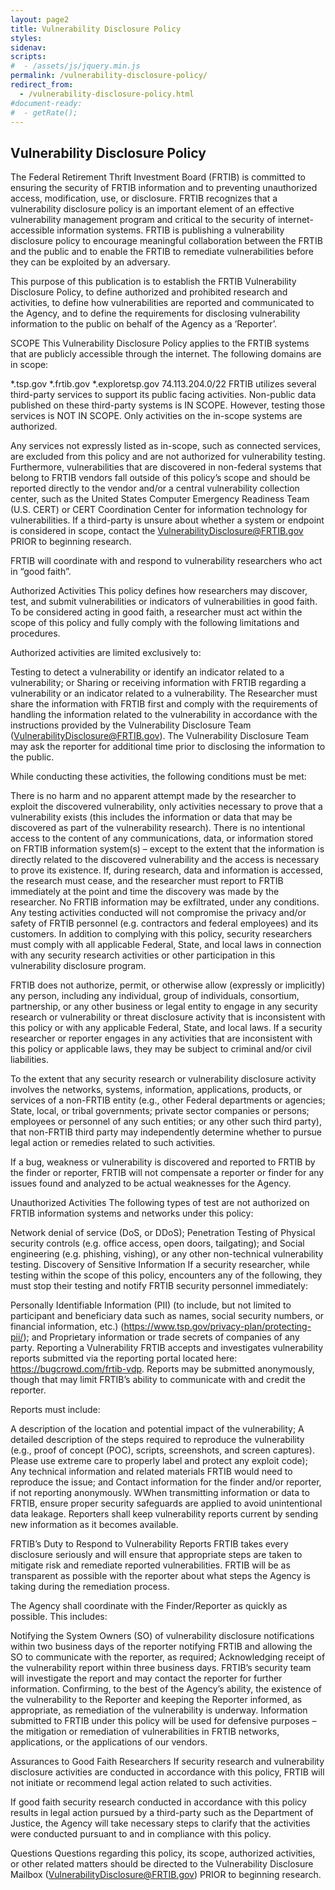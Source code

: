```yaml
---
layout: page2
title: Vulnerability Disclosure Policy
styles:
sidenav:
scripts:
#  - /assets/js/jquery.min.js
permalink: /vulnerability-disclosure-policy/
redirect_from:
  - /vulnerability-disclosure-policy.html
#document-ready:
#  - getRate();
---
```


## Vulnerability Disclosure Policy
The Federal Retirement Thrift Investment Board (FRTIB) is committed to ensuring the security of FRTIB information and to preventing unauthorized access, modification, use, or disclosure. FRTIB recognizes that a vulnerability disclosure policy is an important element of an effective vulnerability management program and critical to the security of internet-accessible information systems. FRTIB is publishing a vulnerability disclosure policy to encourage meaningful collaboration between the FRTIB and the public and to enable the FRTIB to remediate vulnerabilities before they can be exploited by an adversary.

This purpose of this publication is to establish the FRTIB Vulnerability Disclosure Policy, to define authorized and prohibited research and activities, to define how vulnerabilities are reported and communicated to the Agency, and to define the requirements for disclosing vulnerability information to the public on behalf of the Agency as a ‘Reporter’.

SCOPE
This Vulnerability Disclosure Policy applies to the FRTIB systems that are publicly accessible through the internet. The following domains are in scope:

*.tsp.gov
*.frtib.gov
*.exploretsp.gov
74.113.204.0/22
FRTIB utilizes several third-party services to support its public facing activities. Non-public data published on these third-party systems is IN SCOPE. However, testing those services is NOT IN SCOPE. Only activities on the in-scope systems are authorized.

Any services not expressly listed as in-scope, such as connected services, are excluded from this policy and are not authorized for vulnerability testing. Furthermore, vulnerabilities that are discovered in non-federal systems that belong to FRTIB vendors fall outside of this policy’s scope and should be reported directly to the vendor and/or a central vulnerability collection center, such as the United States Computer Emergency Readiness Team (U.S. CERT) or CERT Coordination Center for information technology for vulnerabilities. If a third-party is unsure about whether a system or endpoint is considered in scope, contact the VulnerabilityDisclosure@FRTIB.gov PRIOR to beginning research.

FRTIB will coordinate with and respond to vulnerability researchers who act in “good faith”.

Authorized Activities
This policy defines how researchers may discover, test, and submit vulnerabilities or indicators of vulnerabilities in good faith. To be considered acting in good faith, a researcher must act within the scope of this policy and fully comply with the following limitations and procedures.

Authorized activities are limited exclusively to:

Testing to detect a vulnerability or identify an indicator related to a vulnerability; or Sharing or receiving information with FRTIB regarding a vulnerability or an indicator related to a vulnerability.
The Researcher must share the information with FRTIB first and comply with the requirements of handling the information related to the vulnerability in accordance with the instructions provided by the Vulnerability Disclosure Team (VulnerabilityDisclosure@FRTIB.gov). The Vulnerability Disclosure Team may ask the reporter for additional time prior to disclosing the information to the public.

While conducting these activities, the following conditions must be met:

There is no harm and no apparent attempt made by the researcher to exploit the discovered vulnerability, only activities necessary to prove that a vulnerability exists (this includes the information or data that may be discovered as part of the vulnerability research).
There is no intentional access to the content of any communications, data, or information stored on FRTIB information system(s) – except to the extent that the information is directly related to the discovered vulnerability and the access is necessary to prove its existence. If, during research, data and information is accessed, the research must cease, and the researcher must report to FRTIB immediately at the point and time the discovery was made by the researcher.
No FRTIB information may be exfiltrated, under any conditions.
Any testing activities conducted will not compromise the privacy and/or safety of FRTIB personnel (e.g. contractors and federal employees) and its customers.
In addition to complying with this policy, security researchers must comply with all applicable Federal, State, and local laws in connection with any security research activities or other participation in this vulnerability disclosure program.

FRTIB does not authorize, permit, or otherwise allow (expressly or implicitly) any person, including any individual, group of individuals, consortium, partnership, or any other business or legal entity to engage in any security research or vulnerability or threat disclosure activity that is inconsistent with this policy or with any applicable Federal, State, and local laws. If a security researcher or reporter engages in any activities that are inconsistent with this policy or applicable laws, they may be subject to criminal and/or civil liabilities.

To the extent that any security research or vulnerability disclosure activity involves the networks, systems, information, applications, products, or services of a non-FRTIB entity (e.g., other Federal departments or agencies; State, local, or tribal governments; private sector companies or persons; employees or personnel of any such entities; or any other such third party), that non-FRTIB third party may independently determine whether to pursue legal action or remedies related to such activities.

If a bug, weakness or vulnerability is discovered and reported to FRTIB by the finder or reporter, FRTIB will not compensate a reporter or finder for any issues found and analyzed to be actual weaknesses for the Agency.

Unauthorized Activities
The following types of test are not authorized on FRTIB information systems and networks under this policy:

Network denial of service (DoS, or DDoS);
Penetration Testing of Physical security controls (e.g. office access, open doors, tailgating); and
Social engineering (e.g. phishing, vishing), or any other non-technical vulnerability testing.
Discovery of Sensitive Information
If a security researcher, while testing within the scope of this policy, encounters any of the following, they must stop their testing and notify FRTIB security personnel immediately:

Personally Identifiable Information (PII) (to include, but not limited to participant and beneficiary data such as names, social security numbers, or financial information, etc.) (https://www.tsp.gov/privacy-plan/protecting-pii/); and
Proprietary information or trade secrets of companies of any party.
Reporting a Vulnerability
FRTIB accepts and investigates vulnerability reports submitted via the reporting portal located here: https://bugcrowd.com/frtib-vdp. Reports may be submitted anonymously, though that may limit FRTIB’s ability to communicate with and credit the reporter.

Reports must include:

A description of the location and potential impact of the vulnerability;
A detailed description of the steps required to reproduce the vulnerability (e.g., proof of concept (POC), scripts, screenshots, and screen captures). Please use extreme care to properly label and protect any exploit code);
Any technical information and related materials FRTIB would need to reproduce the issue; and
Contact information for the finder and/or reporter, if not reporting anonymously.
WWhen transmitting information or data to FRTIB, ensure proper security safeguards are applied to avoid unintentional data leakage. Reporters shall keep vulnerability reports current by sending new information as it becomes available.

FRTIB’s Duty to Respond to Vulnerability Reports
FRTIB takes every disclosure seriously and will ensure that appropriate steps are taken to mitigate risk and remediate reported vulnerabilities. FRTIB will be as transparent as possible with the reporter about what steps the Agency is taking during the remediation process.

The Agency shall coordinate with the Finder/Reporter as quickly as possible. This includes:

Notifying the System Owners (SO) of vulnerability disclosure notifications within two business days of the reporter notifying FRTIB and allowing the SO to communicate with the reporter, as required;
Acknowledging receipt of the vulnerability report within three business days. FRTIB’s security team will investigate the report and may contact the reporter for further information.
Confirming, to the best of the Agency’s ability, the existence of the vulnerability to the Reporter and keeping the Reporter informed, as appropriate, as remediation of the vulnerability is underway.
Information submitted to FRTIB under this policy will be used for defensive purposes – the mitigation or remediation of vulnerabilities in FRTIB networks, applications, or the applications of our vendors.

Assurances to Good Faith Researchers
If security research and vulnerability disclosure activities are conducted in accordance with this policy, FRTIB will not initiate or recommend legal action related to such activities.

If good faith security research conducted in accordance with this policy results in legal action pursued by a third-party such as the Department of Justice, the Agency will take necessary steps to clarify that the activities were conducted pursuant to and in compliance with this policy.

Questions
Questions regarding this policy, its scope, authorized activities, or other related matters should be directed to the Vulnerability Disclosure Mailbox (VulnerabilityDisclosure@FRTIB.gov) PRIOR to beginning research.

<!-- CONTENT END -->
